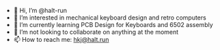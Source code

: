 - 👋 Hi, I’m @halt-run
- 👀 I’m interested in mechanical keyboard design and retro computers
- 🌱 I’m currently learning PCB Design for Keyboards and 6502 assembly
- 💞️ I’m not looking to collaborate on anything at the moment
- 📫 How to reach me: hkj@halt.run

<!---
halt-run/halt-run is a ✨ special ✨ repository because its `README.md` (this file) appears on your GitHub profile.
You can click the Preview link to take a look at your changes.
--->
